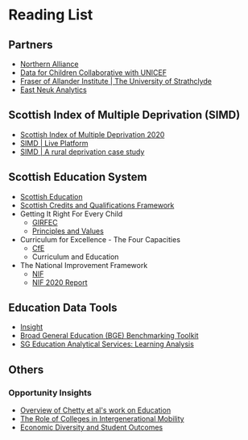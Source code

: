 # Reading List

## Partners

- [Northern Alliance](https://northernalliance.scot/)
- [Data for Children Collaborative with UNICEF](https://www.dataforchildrencollaborative.com/)
- [Fraser of Allander Institute | The University of Strathclyde](https://fraserofallander.org/)
- [East Neuk Analytics](https://eastneukanalytics.com/)

## Scottish Index of Multiple Deprivation (SIMD)

- [Scottish Index of Multiple Deprivation 2020](https://www.gov.scot/collections/scottish-index-of-multiple-deprivation-2020/)
- [SIMD | Live Platform](https://simd.scot/)
- [SIMD | A rural deprivation case study](https://www.gov.scot/binaries/content/documents/govscot/publications/research-and-analysis/2017/02/scottish-index-of-multiple-deprivation-rural-deprivation-evidence-and-case-studies/documents/child-poverty-in-the-orkney-islands-a-case-study/child-poverty-in-the-orkney-islands-a-case-study/govscot%3Adocument/chuild%2Bpoverty%2Borkney.pdf)

## Scottish Education System

- [Scottish Education](https://education.gov.scot/education-scotland/scottish-education-system/)
- [Scottish Credits and Qualifications Framework](https://scqf.org.uk/)
- Getting It Right For Every Child
    - [GIRFEC](https://www.gov.scot/binaries/content/documents/govscot/publications/advice-and-guidance/2016/03/getting-right-child-understanding-wellbeing-leaflet/documents/getting-right-child-understanding-wellbeing-considering-quality-children-young-peoples-lives/getting-right-child-understanding-wellbeing-considering-quality-children-young-peoples-lives/govscot%3Adocument/getting-right-child-understanding-wellbeing-considering-quality-children-young-peoples-lives.pdf)
    - [Principles and Values](https://www.gov.scot/policies/girfec/principles-and-values/)
- Curriculum for Excellence - The Four Capacities
    - [CfE](https://scotlandscurriculum.scot/)
    - Curriculum and Education
- The National Improvement Framework
    - [NIF](https://www.gov.scot/policies/schools/national-improvement-framework/)
    - [NIF 2020 Report](https://www.gov.scot/publications/2020-national-improvement-framework-improvement-plan/)

## Education Data Tools

- [Insight](https://insight-guides.scotxed.net/support/Insight-GuidanceReview2018-Navigationpack.pdf)
- [Broad General Education (BGE) Benchmarking Toolkit](https://www.gov.scot/binaries/content/documents/govscot/publications/factsheet/2019/11/scottish-assessment-summit-september-2019/documents/workshop-3-bge-benchmarking-tool/workshop-3-bge-benchmarking-tool/govscot%3Adocument/Workshop%2B3%2BBGE%2Bbenchmarking%2Btool.pdf)
- [SG Education Analytical Services: Learning Analysis](https://public.tableau.com/profile/sg.eas.learninganalysis#!/)

## Others

### Opportunity Insights

- [Overview of Chetty et al's work on Education](https://opportunityinsights.org/education/)
- [The Role of Colleges in Intergenerational Mobility](https://opportunityinsights.org/paper/mobilityreportcards/)
- [Economic Diversity and Student Outcomes](https://www.nytimes.com/interactive/projects/college-mobility/bernard-m-baruch-college)
